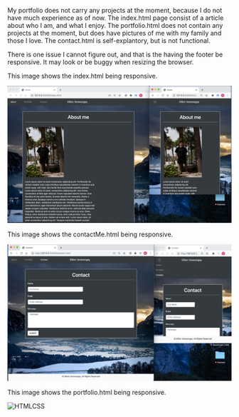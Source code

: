My portfolio does not carry any projects at the moment, because I do not have much experience as of now. The index.html page consist of a article about who I am, and what I enjoy. The portfolio.html does not contain any projects at the moment, but does have pictures of me with my family and those I love. The contact.html is self-explantory, but is not functional. 

There is one issue I cannot figure out, and that is the having the footer be responsive. It may look or be buggy when resizing the browser. 



This image shows the index.html being responsive.

![HTMLCSS](CSS/images/aboutMe.png)


This image shows the contactMe.html being responsive.

![HTMLCSS](CSS/images/contactPage.png)


This image shows the portfolio.html being responsive.

![HTMLCSS](CSS/images/portfolio.png)
